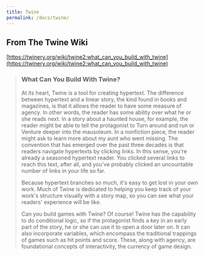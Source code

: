 ```yaml
---
title: Twine
permalink: /docs/twine/
---
```


## From The Twine Wiki
[https://twinery.org/wiki/twine2:what_can_you_build_with_twine](https://twinery.org/wiki/twine2:what_can_you_build_with_twine)

> ### What Can You Build With Twine?
> At its heart, Twine is a tool for creating hypertext. The difference between hypertext and a linear story, the kind found in books and magazines, is that it allows the reader to have some measure of agency. In other words, the reader has some ability over what he or she reads next. In a story about a haunted house, for example, the reader might be able to tell the protagonist to Turn around and run or Venture deeper into the mausoleum. In a nonfiction piece, the reader might ask to learn more about my aunt who went missing. The convention that has emerged over the past three decades is that readers navigate hypertexts by clicking links. In this sense, you're already a seasoned hypertext reader. You clicked several links to reach this text, after all, and you've probably clicked an uncountable number of links in your life so far.  
>
>Because hypertext branches so much, it's easy to get lost in your own work. Much of Twine is dedicated to helping you keep track of your work's structure visually with a story map, so you can see what your readers' experience will be like.  
>
>Can you build games with Twine? Of course! Twine has the capability to do conditional logic, so if the protagonist finds a key in an early part of the story, he or she can use it to open a door later on. It can also incorporate variables, which encompass the traditional trappings of games such as hit points and score. These, along with agency, are foundational concepts of interactivity, the currency of game design.  


